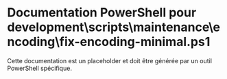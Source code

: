 # Documentation PowerShell pour development\scripts\maintenance\encoding\fix-encoding-minimal.ps1

Cette documentation est un placeholder et doit être générée par un outil PowerShell spécifique.
